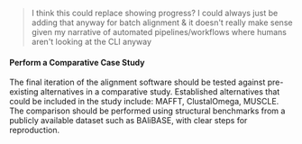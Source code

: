 

> I think this could replace showing progress? I could always just be adding that anyway for batch alignment & it doesn't really make sense given my narrative of automated pipelines/workflows where humans aren't looking at the CLI anyway
#### Perform a Comparative Case Study

The final iteration of the alignment software should be tested against pre-existing alternatives in a comparative study. Established alternatives that could be included in the study include: MAFFT, ClustalOmega, MUSCLE. The comparison should be performed using structural benchmarks from a publicly available dataset such as BAliBASE, with clear steps for reproduction.

